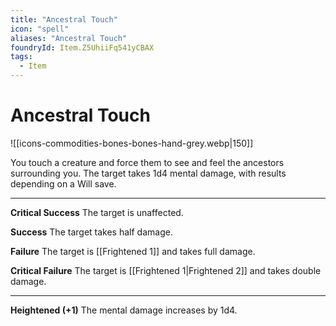 ```yaml
---
title: "Ancestral Touch"
icon: "spell"
aliases: "Ancestral Touch"
foundryId: Item.Z5UhiiFq541yCBAX
tags:
  - Item
---
```


# Ancestral Touch
![[icons-commodities-bones-bones-hand-grey.webp|150]]

You touch a creature and force them to see and feel the ancestors surrounding you. The target takes 1d4 mental damage, with results depending on a Will save.

* * *

**Critical Success** The target is unaffected.

**Success** The target takes half damage.

**Failure** The target is [[Frightened 1]] and takes full damage.

**Critical Failure** The target is [[Frightened 1|Frightened 2]] and takes double damage.

* * *

**Heightened (+1)** The mental damage increases by 1d4.

